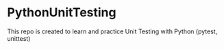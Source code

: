# PythonUnitTesting
This repo is created to learn and practice Unit Testing with Python (pytest, unittest)
